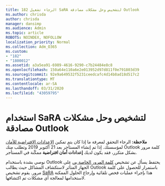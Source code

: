 ```yaml
---
title: 182 الرجاء تشغيل SaRA لتشخيص وحل مشكلات مصادقة Outlook
ms.author: chrisda
author: chrisda
manager: dansimp
ms.audience: Admin
ms.topic: article
ROBOTS: NOINDEX, NOFOLLOW
localization_priority: Normal
ms.collection: Adm_O365
ms.custom:
- "182"
- "1800012"
ms.assetid: a3a5ea91-6989-4616-9290-c7b24484e8c8
ms.openlocfilehash: 150a64e110a6e2e013952d97d811f0e791803d39
ms.sourcegitcommit: 92e9a649532f5231ceedcafc4d14b8ad18d517c2
ms.translationtype: MT
ms.contentlocale: ar-SA
ms.lasthandoff: 03/31/2020
ms.locfileid: "43059795"
---
```

# <a name="use-sara-to-diagnose-and-resolve-outlook-authentication-issues"></a>استخدام SaRA لتشخيص وحل مشكلات مصادقة Outlook

**ملاحظة:** الرجاء التحقق لمعرفة ما إذا كان يتم تمكين [الإعدادات الافتراضية للأمان](http://aka.ms/securitydefaults) لمؤسستك. إذا تم إنشاء المستأجر بعد 21 أكتوبر 2019 وتطلب منك Outlook كلمة مرور بشكل متكرر، فقد يكون لديك **إعدادات أمان افتراضية** ممكّنة في المستأجر.

نوصي بشدة باستخدام Outlook يحتفظ يسأل عن تشخيص [كلمة المرور الخاصة بي](https://aka.ms/SaRA-OutlookPwdPrompt-Alchemy) على الجهاز المتأثر لاستكشاف المشاكل حيث يطالب Outlook باستمرار للحصول على كلمة مرور. يقوم تشخيص [SaRA](https://diagnostics.office.com/#/) هذا بإجراء عمليات فحص تلقائية وإرجاع الحلول الممكنة لاستخدامها لمعالجة أي مشكلات تم اكتشافها.
